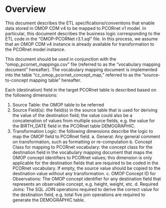 <h1>Overview</h1>
This document describes the ETL specifications/conventions that enable data stored in OMOP CDM v4 to be mapped to PCORnet v1 model. In particular, this document describes the business logic corresponding to the ETL code in the “OMOP-PCORNet r3.1.sql” file. In this process, we assume that an OMOP CDM v4 instance is already available for transformation to the PCORnet model instance. 

This document should be used in conjunction with the “omop_pcornet_mappings.csv” file (referred to as the “vocabulary mapping document” hereafter). The vocabulary mapping document is implemented into the table “cz_omop_pcornet_concept_map,”
referred to as the “source-to-concept mapping table” hereafter. 

Each (destination) field in the target PCORnet table is described based on the following dimensions: 
1.	Source Table: the OMOP table to be referred 
2.	Source Field(s): the field(s) in the source table that is used for deriving the value of the destination field; the value could also be a concatenation of values from multiple source fields, e.g. the value for the BIRTH_DATE field in the PCORnet table DEMOGRAPHIC. 
3.	Transformation Logic:  the following dimensions describe the logic to map the OMOP field to PCORnet field. 
a.	General: Any general comment on transformation, such as formatting or re-computation
b.	Concept Class for mapping to PCORnet vocabulary: the concept class for the destination field in the vocabulary mapping document that maps the OMOP concept identifiers to PCORnet values; this dimension is only applicable for the destination fields that are required to be coded in the PCORnet vocabulary. If empty, the source value should be copied to the destination value without any transformation.
c.	OMOP Concept ID for Observations: The OMOP concept identifier for any destination field that represents an observable concept, e.g. height, weight, etc. 
d.	Required Joins: The SQL JOIN operations required to derive the correct value for the destination field, e.g. total five join operations are required to generate the DEMOGRAPHIC table. 
